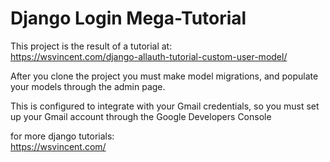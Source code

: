 # Django Login Mega-Tutorial

This project is the result of a tutorial at:  
https://wsvincent.com/django-allauth-tutorial-custom-user-model/

After you clone the project you must make model migrations, and populate your models through the admin page.  

This is configured to integrate with your Gmail credentials, so you must set up your Gmail account through the Google Developers Console 

for more django tutorials:  
https://wsvincent.com/